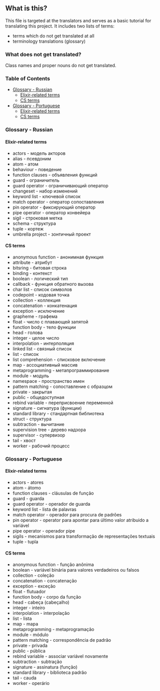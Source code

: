 ## What is this?

This file is targeted at the translators and serves as a basic tutorial for translating this project. It includes two lists of terms:
  - terms which do not get translated at all
  - terminology translations (glossary)

### What does not get translated?

Class names and proper nouns do not get translated.


### Table of Contents

- [Glossary - Russian](#glossary-russian)
	- [Elixir-related terms](#russian-elixir-related-terms)
	- [CS terms](#russian-cs-terms)
- [Glossary - Portuguese](#glossary-portuguese)
  - [Elixir-related terms](#portuguese-elixir-related-terms)
  - [CS terms](#portuguese-cs-terms)

### <a name="glossary-russian"></a> Glossary - Russian

#### <a name="russian-elixir-related-terms"></a> Elixir-related terms

- actors - модель акторов
- alias - псевдоним
- atom - атом
- behaviour - поведение
- function clauses - объявления функций
- guard - ограничитель
- guard operator - ограничивающий оператор
- changeset - набор изменений
- keyword list - ключевой список
- match operator - оператор сопоставления
- pin operator - фиксирующий оператор
- pipe operator - оператор конвейера
- sigil - строковая метка
- schema - структура
- tuple - кортеж
- umbrella project - зонтичный проект

#### <a name="russian-cs-terms"></a> CS terms

- anonymous function - анонимная функция
- attribute - атрибут
- bitsring - битовая строка
- binding - контекст
- boolean - логический тип
- callback - функция обратного вызова
- char list - список символов
- codepoint - кодовая точка
- collection - коллекция
- concatenation - конкатенация
- exception - исключение
- grapheme - графема
- float - число с плавающей запятой
- function body - тело функции
- head - голова
- integer - целое число
- interpolation - интерполяция
- linked list - связный список
- list - список
- list comprehension - списковое включение
- map - ассоциативный массив
- metaprogramming - метапрограммирование
- module - модуль
- namespace - пространство имен
- pattern matching - сопоставление с образцом
- private - закрытая
- public - общедоступная
- rebind variable - переприсвоение переменной
- signature - сигнатура (функции)
- standard library - стандартная библиотека
- struct - структура
- subtraction - вычитание
- supervision tree - дерево надзора
- supervisor - супервизор
- tail - хвост
- worker - рабочий процесс

### <a name="glossary-portuguese"></a> Glossary - Portuguese

#### <a name="portuguese-elixir-related-terms"></a> Elixir-related terms

- actors - atores
- atom - átomo
- function clauses - cláusulas de função
- guard - guarda
- guard operator - operador de guarda
- keyword list - lista de palavras
- match operator - operador para procura de padrões
- pin operator - operator para apontar para último valor atribuido a variável
- pipe operator - operador pipe
- sigils - mecanismos para transformação de representações textuais
- tuple - tupla

#### <a name="portuguese-cs-terms"></a> CS terms

- anonymous function - função anônima
- boolean - variável binária para valores verdadeiros ou falsos
- collection - coleção
- concatenation - concatenação
- exception - exceção
- float - flutuador
- function body - corpo da função
- head - cabeça (cabeçalho)
- integer - inteiro
- interpolation - interpolação
- list - lista
- map - mapa
- metaprogramming - metaprogramação
- module - módulo
- pattern matching - correspondência de padrão
- private - privada
- public - pública
- rebind variable - associar variável novamente
- subtraction - subtração
- signature - assinatura (função)
- standard library - biblioteca padrão
- tail - cauda
- worker - operário
